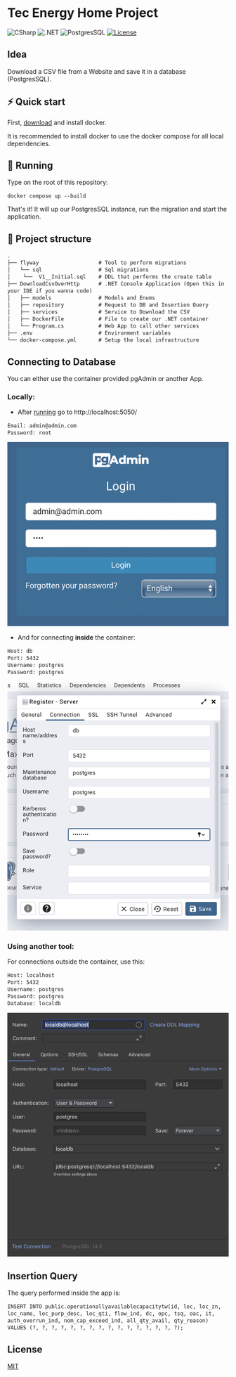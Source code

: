 # Tec Energy Home Project

![CSharp](https://img.shields.io/badge/C%23-v10.0-blue.svg)
![.NET](https://img.shields.io/badge/.NET-v6.0-blue.svg)
![PostgresSQL](https://img.shields.io/badge/Database-PostgresSQL-orange.svg)
[![License](https://img.shields.io/badge/license-MIT-green.svg)](https://opensource.org/licenses/MIT)

## Idea

Download a CSV file from a Website and save it in a database (PostgresSQL).

## ⚡️ Quick start

First, [download](https://www.docker.com) and install docker.

It is recommended to install docker to use the docker compose for all local dependencies.

## 🐳 Running

Type on the root of this repository:

```shell
docker compose up --build
```

That's it! It will up our PostgresSQL instance, run the migration and start the application.

## 📁 Project structure

    .
    ├── flyway                   # Tool to perform migrations
    │   └── sql                  # Sql migrations
    │    └──  V1__Initial.sql    # DDL that performs the create table
    ├── DownloadCsvOverHttp      # .NET Console Application (Open this in your IDE if you wanna code)
    │   ├── models               # Models and Enums
    │   ├── repository           # Request to DB and Insertion Query
    │   ├── services             # Service to Download the CSV
    │   ├── DockerFile           # File to create our .NET container
    │   └── Program.cs           # Web App to call other services
    ├── .env                     # Environment variables
    └── docker-compose.yml       # Setup the local infrastructure


## Connecting to Database

You can either use the container provided pgAdmin or another App.


### Locally:

- After [running](#running) go to http://localhost:5050/

```text
Email: admin@admin.com
Password: root
```

![Login PgAdmin](./login.png)

- And for connecting **inside** the container:

```text
Host: db
Port: 5432
Username: postgres
Password: postgres
```

![Server](./server.png)

### Using another tool:

For connections outside the container, use this:

```text
Host: localhost
Port: 5432
Username: postgres
Password: postgres
Database: localdb
```

![Server2](./server2.png)


## Insertion Query

The query performed inside the app is:

```postgresql
INSERT INTO public.operationallyavailablecapacitytw(id, loc, loc_zn, loc_name, loc_purp_desc, loc_qti, flow_ind, dc, opc, tsq, oac, it, auth_overrun_ind, nom_cap_exceed_ind, all_qty_avail, qty_reason)
VALUES (?, ?, ?, ?, ?, ?, ?, ?, ?, ?, ?, ?, ?, ?, ?, ?);
```


## License
[MIT](https://choosealicense.com/licenses/mit/)
